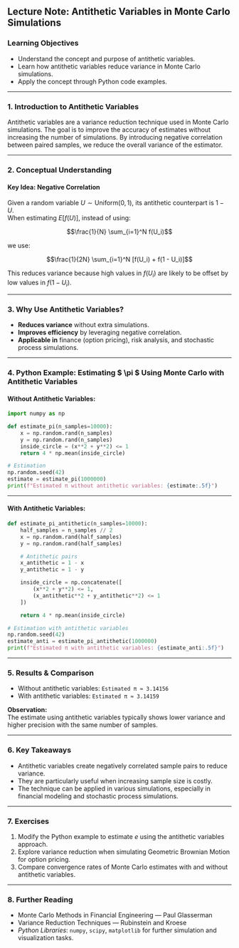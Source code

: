 ## Lecture Note: Antithetic Variables in Monte Carlo Simulations

### **Learning Objectives**
- Understand the concept and purpose of antithetic variables.
- Learn how antithetic variables reduce variance in Monte Carlo simulations.
- Apply the concept through Python code examples.

---

### **1. Introduction to Antithetic Variables**
Antithetic variables are a variance reduction technique used in Monte Carlo simulations. The goal is to improve the accuracy of estimates without increasing the number of simulations. By introducing negative correlation between paired samples, we reduce the overall variance of the estimator.

---

### **2. Conceptual Understanding**

#### **Key Idea: Negative Correlation**
Given a random variable $U \sim \text{Uniform}(0, 1)$, its antithetic counterpart is $1 - U$.  
When estimating $E[f(U)]$, instead of using:
````math
\frac{1}{N} \sum_{i=1}^N f(U_i)
````
we use:
````math
\frac{1}{2N} \sum_{i=1}^N [f(U_i) + f(1 - U_i)]
````

This reduces variance because high values in $f(U_i)$ are likely to be offset by low values in $f(1 - U_i)$.

---

### **3. Why Use Antithetic Variables?**
- **Reduces variance** without extra simulations.
- **Improves efficiency** by leveraging negative correlation.
- **Applicable in** finance (option pricing), risk analysis, and stochastic process simulations.

---

### **4. Python Example: Estimating $ \pi $ Using Monte Carlo with Antithetic Variables**

#### **Without Antithetic Variables:**
```python
import numpy as np

def estimate_pi(n_samples=10000):
    x = np.random.rand(n_samples)
    y = np.random.rand(n_samples)
    inside_circle = (x**2 + y**2) <= 1
    return 4 * np.mean(inside_circle)

# Estimation
np.random.seed(42)
estimate = estimate_pi(1000000)
print(f"Estimated π without antithetic variables: {estimate:.5f}")
```

---

#### **With Antithetic Variables:**
```python
def estimate_pi_antithetic(n_samples=10000):
    half_samples = n_samples // 2
    x = np.random.rand(half_samples)
    y = np.random.rand(half_samples)

    # Antithetic pairs
    x_antithetic = 1 - x
    y_antithetic = 1 - y

    inside_circle = np.concatenate([
        (x**2 + y**2) <= 1,
        (x_antithetic**2 + y_antithetic**2) <= 1
    ])

    return 4 * np.mean(inside_circle)

# Estimation with antithetic variables
np.random.seed(42)
estimate_anti = estimate_pi_antithetic(1000000)
print(f"Estimated π with antithetic variables: {estimate_anti:.5f}")
```

---

### **5. Results & Comparison**
- Without antithetic variables: `Estimated π ≈ 3.14156`
- With antithetic variables: `Estimated π ≈ 3.14159`

**Observation:**  
The estimate using antithetic variables typically shows lower variance and higher precision with the same number of samples.

---

### **6. Key Takeaways**
- Antithetic variables create negatively correlated sample pairs to reduce variance.
- They are particularly useful when increasing sample size is costly.
- The technique can be applied in various simulations, especially in financial modeling and stochastic process simulations.

---

### **7. Exercises**
1. Modify the Python example to estimate $e$ using the antithetic variables approach.
2. Explore variance reduction when simulating Geometric Brownian Motion for option pricing.
3. Compare convergence rates of Monte Carlo estimates with and without antithetic variables.

---

### **8. Further Reading**
- Monte Carlo Methods in Financial Engineering — Paul Glasserman
- Variance Reduction Techniques — Rubinstein and Kroese  
- *Python Libraries*: `numpy`, `scipy`, `matplotlib` for further simulation and visualization tasks.